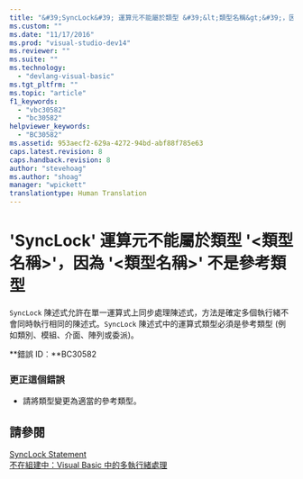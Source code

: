 ```yaml
---
title: "&#39;SyncLock&#39; 運算元不能屬於類型 &#39;&lt;類型名稱&gt;&#39;，因為 &#39;&lt;類型名稱&gt;&#39; 不是參考類型 | Microsoft Docs"
ms.custom: ""
ms.date: "11/17/2016"
ms.prod: "visual-studio-dev14"
ms.reviewer: ""
ms.suite: ""
ms.technology: 
  - "devlang-visual-basic"
ms.tgt_pltfrm: ""
ms.topic: "article"
f1_keywords: 
  - "vbc30582"
  - "bc30582"
helpviewer_keywords: 
  - "BC30582"
ms.assetid: 953aecf2-629a-4272-94bd-abf88f785e63
caps.latest.revision: 8
caps.handback.revision: 8
author: "stevehoag"
ms.author: "shoag"
manager: "wpickett"
translationtype: Human Translation
---
```

# &#39;SyncLock&#39; 運算元不能屬於類型 &#39;&lt;類型名稱&gt;&#39;，因為 &#39;&lt;類型名稱&gt;&#39; 不是參考類型
`SyncLock` 陳述式允許在單一運算式上同步處理陳述式，方法是確定多個執行緒不會同時執行相同的陳述式。`SyncLock` 陳述式中的運算式類型必須是參考類型 \(例如類別、模組、介面、陣列或委派\)。  
  
 **錯誤 ID︰**BC30582  
  
### 更正這個錯誤  
  
-   請將類型變更為適當的參考類型。  
  
## 請參閱  
 [SyncLock Statement](../../visual-basic/language-reference/statements/synclock-statement.md)   
 [不在組建中：Visual Basic 中的多執行緒處理](http://msdn.microsoft.com/zh-tw/c731a50c-09c1-4468-9646-54c86b75d269)